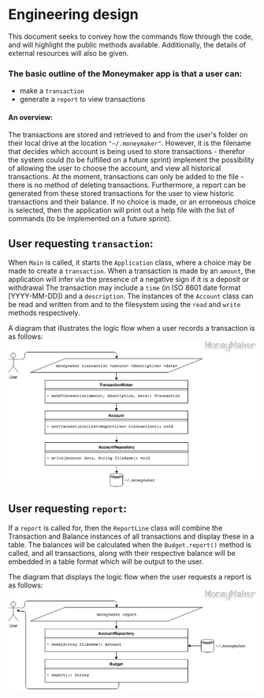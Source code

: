 # Engineering design

This document seeks to convey how the commands flow through the code, and will highlight the public methods available.
Additionally, the details of external resources will also be given.

### The basic outline of the Moneymaker app is that a user can:
- make a `transaction`
- generate a `report` to view transactions

#### An overview:
The transactions are stored and retrieved to and from the user's folder on their local drive at the location `"~/.moneymaker"`. However, it is the filename that decides which account is being used to store transactions - therefor the system could (to be fulfilled on a future sprint) implement the possibility of allowing the user to choose the account, and view all historical transactions. At the moment, transactions can only be added to the file - there is no method of deleting transactions.  Furthermore, a report can be generated from these stored transactions for the user to view historic transactions and their balance. If no choice is made, or an erroneous choice is selected, then the application will print out a help file with the list of commands (to be implemented on a future sprint).

## User requesting `transaction`:
When `Main` is called, it starts the `Application` class, where a choice may be made to create a `transaction`. When a transaction is made by an `amount`, the application will infer via the presence of a negative sign if it is a deposit or withdrawal The transaction may include a `time` (in ISO 8601 date format [YYYY-MM-DD]) and a `description`.
The instances of the `Account` class can be read and written from and to the filesystem using the `read` and `write` methods respectively.

A diagram that illustrates the logic flow when a user records a transaction is as follows:
![Moneymaker CD2 UML](mm-transaction.jpg "Moneymaker CD2 UML")


## User requesting `report`:

If a `report` is called for, then the `ReportLine` class will combine the Transaction and Balance instances of all transactions and display these in a table. The balances will be calculated when the `Budget.report()` method is called, and all transactions, along with their respective balance will be embedded in a table format which will be output to the user. 

The diagram that displays the logic flow when the user requests a report is as follows:
![Moneymaker CD1 UML](mm-report.jpg "Moneymaker CD1 UML")

